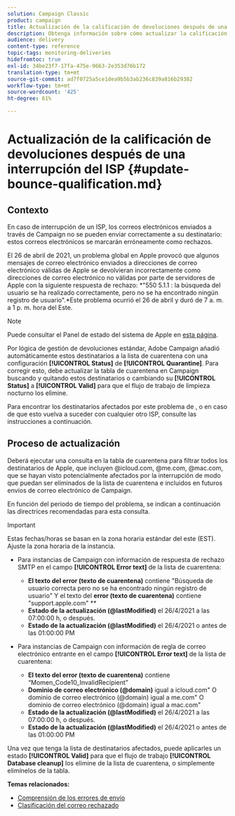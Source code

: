 ```yaml
---
solution: Campaign Classic
product: campaign
title: Actualización de la calificación de devoluciones después de una interrupción del ISP
description: Obtenga información sobre cómo actualizar la calificación de devoluciones después de una interrupción del ISP.
audience: delivery
content-type: reference
topic-tags: monitoring-deliveries
hidefromtoc: true
exl-id: 34be23f7-17fa-475e-9663-2e353d76b172
translation-type: tm+mt
source-git-commit: ad7f0725a5ce1dea9b5b3ab236c839a816b29382
workflow-type: tm+mt
source-wordcount: '425'
ht-degree: 61%

---
```


# Actualización de la calificación de devoluciones después de una interrupción del ISP {#update-bounce-qualification.md}

## Contexto

En caso de interrupción de un ISP, los correos electrónicos enviados a través de Campaign no se pueden enviar correctamente a su destinatario: estos correos electrónicos se marcarán erróneamente como rechazos.

El 26 de abril de 2021, un problema global en Apple provocó que algunos mensajes de correo electrónico enviados a direcciones de correo electrónico válidas de Apple se devolvieran incorrectamente como direcciones de correo electrónico no válidas por parte de servidores de Apple con la siguiente respuesta de rechazo: *&quot;550 5.1.1 <email address>: la búsqueda del usuario se ha realizado correctamente, pero no se ha encontrado ningún registro de usuario&quot;.*Este problema ocurrió el 26 de abril y duró de 7 a. m. a 1 p. m. hora del Este.

>[!NOTE]
>
>Puede consultar el Panel de estado del sistema de Apple en [esta página](https://www.apple.com/support/systemstatus/).

Por lógica de gestión de devoluciones estándar, Adobe Campaign añadió automáticamente estos destinatarios a la lista de cuarentena con una configuración **[!UICONTROL Status]** de **[!UICONTROL Quarantine]**. Para corregir esto, debe actualizar la tabla de cuarentena en Campaign buscando y quitando estos destinatarios o cambiando su **[!UICONTROL Status]** a **[!UICONTROL Valid]** para que el flujo de trabajo de limpieza nocturno los elimine.

Para encontrar los destinatarios afectados por este problema de , o en caso de que esto vuelva a suceder con cualquier otro ISP, consulte las instrucciones a continuación.

## Proceso de actualización

Deberá ejecutar una consulta en la tabla de cuarentena para filtrar todos los destinatarios de Apple, que incluyen @icloud.com, @me.com, @mac.com, que se hayan visto potencialmente afectados por la interrupción de modo que puedan ser eliminados de la lista de cuarentena e incluidos en futuros envíos de correo electrónico de Campaign.

En función del periodo de tiempo del problema, se indican a continuación las directrices recomendadas para esta consulta.

>[!IMPORTANT]
>
>Estas fechas/horas se basan en la zona horaria estándar del este (EST). Ajuste la zona horaria de la instancia.

* Para instancias de Campaign con información de respuesta de rechazo SMTP en el campo **[!UICONTROL Error text]** de la lista de cuarentena:

   * **El texto del error (texto de cuarentena)**  contiene &quot;Búsqueda de usuario correcta pero no se ha encontrado ningún registro de usuario&quot; Y el texto del  **error (texto de cuarentena)**  contiene &quot;support.apple.com&quot; **
   * **Estado de la actualización (@lastModified)** el 26/4/2021 a las 07:00:00 h, o después.
   * **Estado de la actualización (@lastModified)** el 26/4/2021 o antes de las 01:00:00 PM

* Para instancias de Campaign con información de regla de correo electrónico entrante en el campo **[!UICONTROL Error text]** de la lista de cuarentena:

   * **El texto del error (texto de cuarentena)** contiene “Momen_Code10_InvalidRecipient”
   * **Dominio de correo electrónico (@domain)**  igual a icloud.com&quot; O dominio de correo electrónico (@domain) igual a me.com&quot; O dominio de correo electrónico (@domain) igual a mac.com&quot;
   * **Estado de la actualización (@lastModified)** el 26/4/2021 a las 07:00:00 h, o después.
   * **Estado de la actualización (@lastModified)** el 26/4/2021 o antes de las 01:00:00 PM

Una vez que tenga la lista de destinatarios afectados, puede aplicarles un estado **[!UICONTROL Valid]** para que el flujo de trabajo **[!UICONTROL Database cleanup]** los elimine de la lista de cuarentena, o simplemente elimínelos de la tabla.

**Temas relacionados:**
* [Comprensión de los errores de envío](../../delivery/using/understanding-delivery-failures.md)
* [Clasificación del correo rechazado](../../delivery/using/understanding-delivery-failures.md#bounce-mail-qualification)

